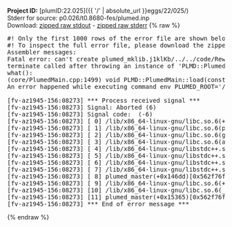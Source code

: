 **Project ID:** [plumID:22.025]({{ '/' | absolute_url }}eggs/22/025/)  
Stderr for source:  p0.026/t0.8680-fes/plumed.inp   
Download: [zipped raw stdout](plumed.inp.plumed_master.stdout.txt.zip) - [zipped raw stderr](plumed.inp.plumed_master.stderr.txt.zip) 
{% raw %}
<pre>
#! Only the first 1000 rows of the error file are shown below
#! To inspect the full error file, please download the zipped raw stderr file above
Assembler messages:
Fatal error: can't create plumed_mklib.j1klKb/../../code/ReweightGeomFES.o: No such file or directory
terminate called after throwing an instance of 'PLMD::Plumed::ExceptionError'
what():
(core/PlumedMain.cpp:1499) void PLMD::PlumedMain::load(const std::string&)
An error happened while executing command env PLUMED_ROOT='/home/runner/opt/lib/plumed_master' PLUMED_VERSION='2.11.0-dev' PLUMED_HTMLDIR='/home/runner/opt/share/doc/plumed_master' PLUMED_INCLUDEDIR='/home/runner/opt/include' PLUMED_PROGRAM_NAME='plumed_master' PLUMED_IS_INSTALLED='yes' "/home/runner/opt/lib/plumed_master"/scripts/mklib.sh -n -o ./../../code/ReweightGeomFES.2.11.0-dev.so ../../code/ReweightGeomFES.cpp

[fv-az1945-156:08273] *** Process received signal ***
[fv-az1945-156:08273] Signal: Aborted (6)
[fv-az1945-156:08273] Signal code:  (-6)
[fv-az1945-156:08273] [ 0] /lib/x86_64-linux-gnu/libc.so.6(+0x45330)[0x7fa856045330]
[fv-az1945-156:08273] [ 1] /lib/x86_64-linux-gnu/libc.so.6(pthread_kill+0x11c)[0x7fa85609eb2c]
[fv-az1945-156:08273] [ 2] /lib/x86_64-linux-gnu/libc.so.6(gsignal+0x1e)[0x7fa85604527e]
[fv-az1945-156:08273] [ 3] /lib/x86_64-linux-gnu/libc.so.6(abort+0xdf)[0x7fa8560288ff]
[fv-az1945-156:08273] [ 4] /lib/x86_64-linux-gnu/libstdc++.so.6(+0xa5ff5)[0x7fa8564a5ff5]
[fv-az1945-156:08273] [ 5] /lib/x86_64-linux-gnu/libstdc++.so.6(+0xbb0da)[0x7fa8564bb0da]
[fv-az1945-156:08273] [ 6] /lib/x86_64-linux-gnu/libstdc++.so.6(_ZSt10unexpectedv+0x0)[0x7fa8564a5a55]
[fv-az1945-156:08273] [ 7] /lib/x86_64-linux-gnu/libstdc++.so.6(+0xa5a6f)[0x7fa8564a5a6f]
[fv-az1945-156:08273] [ 8] plumed_master(+0x146dd)[0x562f76fe26dd]
[fv-az1945-156:08273] [ 9] /lib/x86_64-linux-gnu/libc.so.6(+0x2a1ca)[0x7fa85602a1ca]
[fv-az1945-156:08273] [10] /lib/x86_64-linux-gnu/libc.so.6(__libc_start_main+0x8b)[0x7fa85602a28b]
[fv-az1945-156:08273] [11] plumed_master(+0x15365)[0x562f76fe3365]
[fv-az1945-156:08273] *** End of error message ***
</pre>
{% endraw %}
